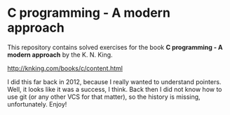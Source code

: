 # C programming - A modern approach

This repository contains solved exercises for the book **C programming - A
modern approach** by the K. N. King.

<http://knking.com/books/c/content.html>

I did this far back in 2012, because I really wanted to understand
pointers. Well, it looks like it was a success, I think. Back then I did
not know how to use git (or any other VCS for that matter), so the history
is missing, unfortunately. Enjoy!
